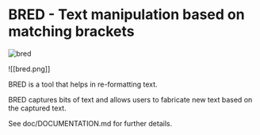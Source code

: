 # BRED - Text manipulation based on matching brackets
![bred](./bred.png)

![[bred.png]]

BRED is a tool that helps in re-formatting text.

BRED captures bits of text and allows users to fabricate new text based on the captured text.

See doc/DOCUMENTATION.md for further details.